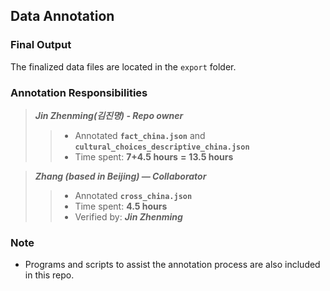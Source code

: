 ## Data Annotation

### Final Output
The finalized data files are located in the `export` folder.


### Annotation Responsibilities

> **_Jin Zhenming(김진명) - Repo owner_**  
>>  * Annotated **`fact_china.json`** and **`cultural_choices_descriptive_china.json`**
>>  * Time spent: **7+4.5 hours** **=** **13.5 hours** 

> **_Zhang (based in Beijing) — Collaborator_**  
>>  * Annotated **`cross_china.json`**  
>>  * Time spent: **4.5 hours**
>>  * Verified by: _**Jin Zhenming**_

### Note

* Programs and scripts to assist the annotation process are also included in this repo. 
